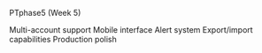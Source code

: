 PTphase5 (Week 5)

Multi-account support
Mobile interface
Alert system
Export/import capabilities
Production polish
